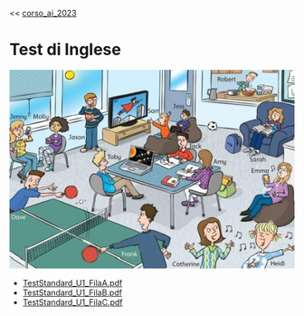 << [corso_ai_2023](../corso_ai_2023.md)

# Test di Inglese

![test-image.jpeg](test-image.jpeg)

- [TestStandard_U1_FilaA.pdf](TestStandard_U1_FilaA.pdf)
- [TestStandard_U1_FilaB.pdf](TestStandard_U1_FilaB.pdf)
- [TestStandard_U1_FilaC.pdf](TestStandard_U1_FilaC.pdf)

